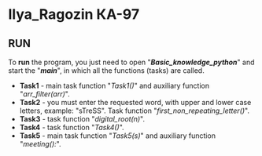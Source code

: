 # Ilya_Ragozin КА-97
## RUN
 To **run** the program, you just need to open "*__Basic_knowledge_python__*" and start the "*__main__*", in which all the functions (tasks) are called.
 
- __Task1__ - main task function "*Task1()*" and auxiliary function "*arr_filter(arr)*".
- __Task2__ - you must enter the requested word, with upper and lower case letters, example: "sTreSS". Task function "*first_non_repeating_letter()*".
- __Task3__ - task function "*digital_root(n)*".
- __Task4__ - task function "*Task4()*".
- __Task5__ - main task function "*Task5(s)*" and auxiliary function "*meeting():*".
